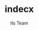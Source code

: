 ---
layout: post
title:  "indecx"
author: "Its Team"
category: "works"
tags: Playingcard
thumbnail: "/assets/image/works/indecx.png"
---